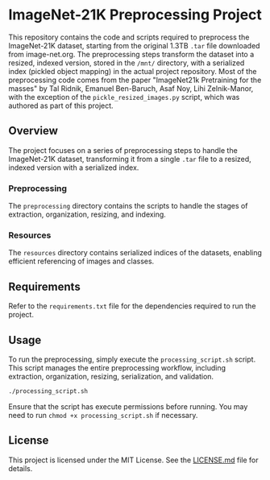 
# ImageNet-21K Preprocessing Project

This repository contains the code and scripts required to preprocess the ImageNet-21K dataset, starting from the original 1.3TB `.tar` file downloaded from image-net.org. The preprocessing steps transform the dataset into a resized, indexed version, stored in the `/mnt/` directory, with a serialized index (pickled object mapping) in the actual project repository. Most of the preprocessing code comes from the paper "ImageNet21k Pretraining for the masses" by Tal Ridnik, Emanuel Ben-Baruch, Asaf Noy, Lihi Zelnik-Manor, with the exception of the `pickle_resized_images.py` script, which was authored as part of this project.

## Overview

The project focuses on a series of preprocessing steps to handle the ImageNet-21K dataset, transforming it from a single `.tar` file to a resized, indexed version with a serialized index.

### Preprocessing

The `preprocessing` directory contains the scripts to handle the stages of extraction, organization, resizing, and indexing.

### Resources

The `resources` directory contains serialized indices of the datasets, enabling efficient referencing of images and classes.

## Requirements

Refer to the `requirements.txt` file for the dependencies required to run the project.

## Usage

To run the preprocessing, simply execute the `processing_script.sh` script. This script manages the entire preprocessing workflow, including extraction, organization, resizing, serialization, and validation.

```bash
./processing_script.sh
```

Ensure that the script has execute permissions before running. You may need to run `chmod +x processing_script.sh` if necessary.

## License

This project is licensed under the MIT License. See the [LICENSE.md](LICENSE.md) file for details.
